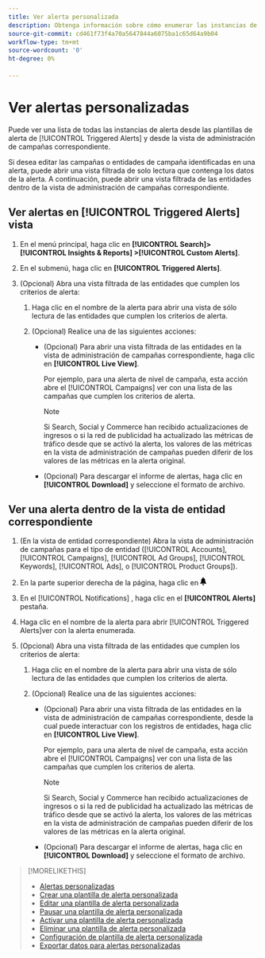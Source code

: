 ```yaml
---
title: Ver alerta personalizada
description: Obtenga información sobre cómo enumerar las instancias de alerta.
source-git-commit: cd461f73f4a70a5647844a6075ba1c65d64a9b04
workflow-type: tm+mt
source-wordcount: '0'
ht-degree: 0%

---
```


# Ver alertas personalizadas

Puede ver una lista de todas las instancias de alerta desde las plantillas de alerta de [!UICONTROL Triggered Alerts] y desde la vista de administración de campañas correspondiente.

Si desea editar las campañas o entidades de campaña identificadas en una alerta, puede abrir una vista filtrada de solo lectura que contenga los datos de la alerta. A continuación, puede abrir una vista filtrada de las entidades dentro de la vista de administración de campañas correspondiente.

## Ver alertas en [!UICONTROL Triggered Alerts] vista

1. En el menú principal, haga clic en **[!UICONTROL Search]> [!UICONTROL Insights & Reports] >[!UICONTROL Custom Alerts]**.

1. En el submenú, haga clic en **[!UICONTROL Triggered Alerts]**.

1. (Opcional) Abra una vista filtrada de las entidades que cumplen los criterios de alerta:

   1. Haga clic en el nombre de la alerta para abrir una vista de sólo lectura de las entidades que cumplen los criterios de alerta.

   1. (Opcional) Realice una de las siguientes acciones:

      * (Opcional) Para abrir una vista filtrada de las entidades en la vista de administración de campañas correspondiente, haga clic en **[!UICONTROL Live View]**.

         Por ejemplo, para una alerta de nivel de campaña, esta acción abre el [!UICONTROL Campaigns] ver con una lista de las campañas que cumplen los criterios de alerta.

         >[!NOTE]
         >
         >Si Search, Social y Commerce han recibido actualizaciones de ingresos o si la red de publicidad ha actualizado las métricas de tráfico desde que se activó la alerta, los valores de las métricas en la vista de administración de campañas pueden diferir de los valores de las métricas en la alerta original.

      * (Opcional) Para descargar el informe de alertas, haga clic en **[!UICONTROL Download]** y seleccione el formato de archivo.

## Ver una alerta dentro de la vista de entidad correspondiente

1. (En la vista de entidad correspondiente) Abra la vista de administración de campañas para el tipo de entidad ([!UICONTROL Accounts], [!UICONTROL Campaigns], [!UICONTROL Ad Groups], [!UICONTROL Keywords], [!UICONTROL Ads], o [!UICONTROL Product Groups]).

1. En la parte superior derecha de la página, haga clic en ![Notificaciones](/help/search-social-commerce/assets/notifications-panel.png "Notificaciones")

1. En el [!UICONTROL Notifications] , haga clic en el **[!UICONTROL Alerts]** pestaña.

1. Haga clic en el nombre de la alerta para abrir [!UICONTROL Triggered Alerts]ver con la alerta enumerada.

1. (Opcional) Abra una vista filtrada de las entidades que cumplen los criterios de alerta:

   1. Haga clic en el nombre de la alerta para abrir una vista de sólo lectura de las entidades que cumplen los criterios de alerta.

   1. (Opcional) Realice una de las siguientes acciones:

      * (Opcional) Para abrir una vista filtrada de las entidades en la vista de administración de campañas correspondiente, desde la cual puede interactuar con los registros de entidades, haga clic en **[!UICONTROL Live View]**.

         Por ejemplo, para una alerta de nivel de campaña, esta acción abre el [!UICONTROL Campaigns] ver con una lista de las campañas que cumplen los criterios de alerta.

         >[!NOTE]
         >
         >Si Search, Social y Commerce han recibido actualizaciones de ingresos o si la red de publicidad ha actualizado las métricas de tráfico desde que se activó la alerta, los valores de las métricas en la vista de administración de campañas pueden diferir de los valores de las métricas en la alerta original.

      * (Opcional) Para descargar el informe de alertas, haga clic en **[!UICONTROL Download]** y seleccione el formato de archivo.


>[!MORELIKETHIS]
>
>* [Alertas personalizadas](alert-about.md)
>* [Crear una plantilla de alerta personalizada](alert-template-create.md)
>* [Editar una plantilla de alerta personalizada](alert-template-edit.md)
>* [Pausar una plantilla de alerta personalizada](alert-template-pause.md)
>* [Activar una plantilla de alerta personalizada](alert-template-activate.md)
>* [Eliminar una plantilla de alerta personalizada](alert-template-delete.md)
>* [Configuración de plantilla de alerta personalizada](alert-template-settings.md)
>* [Exportar datos para alertas personalizadas](alert-export-data.md)

